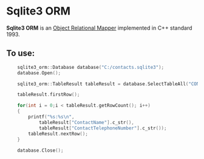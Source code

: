 # Sqlite3 ORM

**Sqlite3 ORM** is an [Object Relational Mapper] implemented in C++ standard 1993.

## To use:

```cpp
    sqlite3_orm::Database database("C:/contacts.sqlite3");
	database.Open();

	sqlite3_orm::TableResult tableResult = database.SelectTableAll("CONTACTS");

	tableResult.firstRow();

	for(int i = 0;i < tableResult.getRowCount(); i++)
	{
		printf("%s:%s\n",
		    tableResult["ContactName"].c_str(),
			tableResult["ContactTelephoneNumber"].c_str());
		tableResult.nextRow();
	}
	
	database.Close();
```


[Object Relational Mapper]:<https://en.wikipedia.org/wiki/Object%E2%80%93relational_mapping>